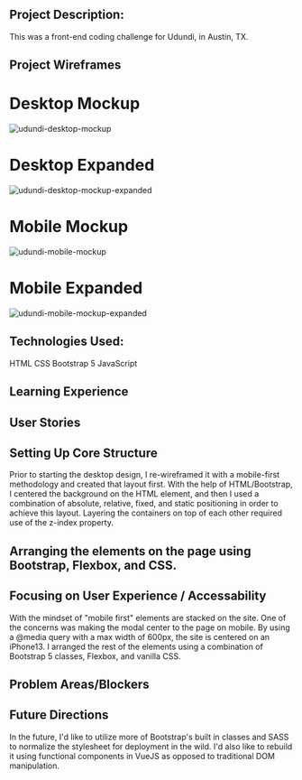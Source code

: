 ## Project Description:
This was a front-end coding challenge for Udundi, in Austin, TX.

## Project Wireframes
# Desktop Mockup
![udundi-desktop-mockup](https://user-images.githubusercontent.com/65795477/136682690-41406e5e-845b-4b6c-9c6a-ae942e5ba2bc.jpg)
# Desktop Expanded
![udundi-desktop-mockup-expanded](https://user-images.githubusercontent.com/65795477/136682715-e33f05df-b135-40b0-b69e-b21333fd1f11.jpg)
# Mobile Mockup
![udundi-mobile-mockup](https://user-images.githubusercontent.com/65795477/136682735-5d313fd4-3276-41ec-8d94-6159388624df.jpg)
# Mobile Expanded
![udundi-mobile-mockup-expanded](https://user-images.githubusercontent.com/65795477/136682768-10c57c58-fee2-4478-8624-e55f01e67e2c.jpg)



## Technologies Used:
HTML
CSS
Bootstrap 5
JavaScript

## Learning Experience



## User Stories

## Setting Up Core Structure
Prior to starting the desktop design, I re-wireframed it with a mobile-first methodology and created that layout first. With the help of HTML/Bootstrap, I centered the background on the HTML element, and then I used a combination of absolute, relative, fixed, and static positioning in order to achieve this layout. Layering the containers on top of each other required use of the z-index property.

## Arranging the elements on the page using Bootstrap, Flexbox, and CSS.

## Focusing on User Experience / Accessability
With the mindset of "mobile first" elements are stacked on the site. One of the concerns was making the modal center to the page on mobile. By using a @media query with a max width of 600px, the site is centered on an iPhone13. I arranged the rest of the elements using a combination of Bootstrap 5 classes, Flexbox, and vanilla CSS.


## Problem Areas/Blockers


## Future Directions
In the future, I'd like to utilize more of Bootstrap's built in classes and SASS to normalize the stylesheet for deployment in the wild. I'd also like to rebuild it using functional components in VueJS as opposed to traditional DOM manipulation.
